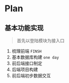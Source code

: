 # Plan

## 基本功能实现
> 首先以登陆模块为接入口
1. 梳理前端  `FINSH`
2. 基本数据库构建 `one day`
3. 前后端接口制定 
4. 后端项目构建
5. 前后端初步数据交互
